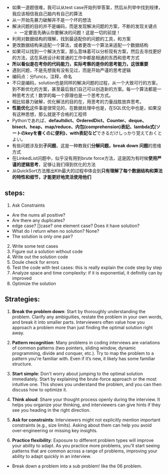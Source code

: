 - 如果一道题很难，我可以从test case开始列举答案，然后从列举中找到规律，我应该相信我自己脑内有自己的算法
- 从一开始先暴力破解并不是一个坏的想法
- 解决问题的目的并不是编码，而是发现解决问题的方案，不断的发现关键点
  - 一定要首先确认你要解决的问题！这是一切的前提！
- 利用对数据结构的理解，找到最适配你的问题的工具，和方案
- 更改数据结构来适配一个算法，或者更改一个算法来适配一个数据结构
- 如果可以找到一个解决方案，那么意味着可以分析现有方案，然后去寻找更好的方法，这在系统设计和普通的工作中都是相通的东西和思考方式
- **所以看似是在考你的代码能力，实际考察的是你的思考能力，这很重要**
- 遇到问题，不是先想我有没有见过，而是开始严谨的思考逻辑
- 编码点：分funcs，注释，命名
- 不只是编码，solution也是同样的解决问题的过程，从一个大致可行的方案，到不断优化的方案，甚至最后我们自己可以创造新的方案。每一个算法都是一种思考方式！数学的每一个原理也是一个思考方式。
- 相比较暴力破解，优化解法的目的在，用思考的力量战胜放弃思考。
- **性能优化**这件事是很常见的，在数据处理中也是，在SQL优化中也是，如果没有这种思想，那么就是不合格的工程师
- Pythonであれば、**defaultdict、OrderedDict、Counter、deque、bisect、heap、map/reduce、内包(comprehension)表記、lambda式(ソートのkeyを書くのに便利)、with表記など**できるだけしっかり覚えておくとよい。
- 有些问题涉及到**子问题**，这是一种教我们**分解问题，break down 问题**的思维方式
- 在LinkedList问题中，似乎没有用到brute force方法，这是因为有时候**使用严谨的逻辑思考**，足够让我们得到优化的方法
- 从QuickSort方法推出Kth最大的过程中体会到**只有理解了每个数据结构和算法的特性和细节，才能更好地灵活使用他们**


## steps:

1. Ask Constraints

- Are the nums all positive?
- Are there any duplicates?
- edge case? []case? one element case? Does it have solution?
- What do I return when no solution? None?
- The solution is only one pair?

2. Write some test cases
3. Figure out a solution without code
4. Write out the solution code
5. Doule check for errors
6. Test the code with test cases: this is really explain the code step by step
7. Analyze space and time complexity: if it is exponential, it definitly can by improved
8. Optimize the solution

## Strategies:

1. **Break the problem down**: Start by thoroughly understanding the problem. Clarify any ambiguities, restate the problem in your own words, and break it into smaller parts. Interviewers often value how you approach a problem more than just finding the optimal solution right away.

2. **Pattern recognition**: Many problems in coding interviews are variations of common patterns (two pointers, sliding window, dynamic programming, divide and conquer, etc.). Try to map the problem to a pattern you're familiar with. Even if it’s new, it likely has some familiar structure.

3. **Start simple**: Don't worry about jumping to the optimal solution immediately. Start by explaining the brute-force approach or the most intuitive one. This shows you understand the problem, and you can then discuss how to optimize it.

4. **Think aloud**: Share your thought process openly during the interview. It helps you organize your thinking, and interviewers can give hints if they see you heading in the right direction.

5. **Ask for constraints**: Interviewers might not explicitly mention important constraints (e.g., size limits). Asking about them can help you avoid over-engineering or missing key insights.

6. **Practice flexibility**: Exposure to different problem types will improve your ability to adapt. As you practice more problems, you'll start seeing patterns that are common across a range of problems, improving your ability to adapt quickly in an interview.

* Break down a problem into a sub problem! like the 06 problem.
